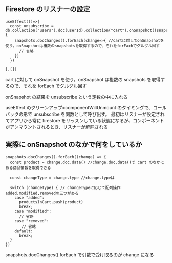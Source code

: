 ## Firestore のリスナーの設定

```JS
useEffect(()=>{
  const unsubscribe = db.collection("users").doc(userId).collection("cart").onSnapshot((snapshots)=>{
    snapshots.docChanges().forEach(change=>{ //cartに対してonSnapshotを使う。onSnapshotは複数のsnapshotsを取得するので、それをforEachでグルグル回す
      // 省略
    })
  })

},[])
```

cart に対して onSnapshot を使う。onSnapshot は複数の snapshots を取得するので、それを forEach でグルグル回す

onSnapshot の結果を unsubscribe という定数の中に入れる

useEffect のクリーンアップ=componentWillUnmount のタイミングで、コールバックの形で unsubscribe を関数として呼び出す。
最初はリスナーが設定されてアプリから常に firestore をリッスンしている状態になるが、コンポーネントがアンマウントされるとき、リスナーが解除される

## 実際に onSnapshot のなかで何をしているか

```JS
snapshots.docChanges().forEach((change) => {
  const product = change.doc.data() //change.doc.data()で cart のなかにある商品情報を取得できる

  const changeType = change.type //change.typeは

  switch (changeType) { // changeTypeに応じて配列操作added,modified,removedの三つがある
    case "added":
      productsInCart.push(product)
      break;
    case "modified":
      // 省略
    case "removed":
       // 省略
    default:
      break;
  }
})
```

snapshots.docChanges().forEach で引数で受け取るのが change になる
